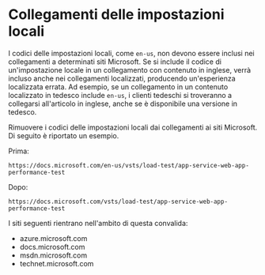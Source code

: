# <a name="locale-specific-links"></a>Collegamenti delle impostazioni locali

I codici delle impostazioni locali, come `en-us`, non devono essere inclusi nei collegamenti a determinati siti Microsoft. Se si include il codice di un'impostazione locale in un collegamento con contenuto in inglese, verrà incluso anche nei collegamenti localizzati, producendo un'esperienza localizzata errata. Ad esempio, se un collegamento in un contenuto localizzato in tedesco include `en-us`, i clienti tedeschi si troveranno a collegarsi all'articolo in inglese, anche se è disponibile una versione in tedesco.

Rimuovere i codici delle impostazioni locali dai collegamenti ai siti Microsoft. Di seguito è riportato un esempio.

Prima:

`https://docs.microsoft.com/en-us/vsts/load-test/app-service-web-app-performance-test`

Dopo:

`https://docs.microsoft.com/vsts/load-test/app-service-web-app-performance-test`

I siti seguenti rientrano nell'ambito di questa convalida:

- azure.microsoft.com
- docs.microsoft.com
- msdn.microsoft.com
- technet.microsoft.com